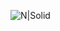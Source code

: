 ![N|Solid](http://www.uepb.edu.br/download/arquivos_para_download/marcas-uepbs/Marca-da-UEPB-Aplicacao-Colorida-em-PNG-4.png)
